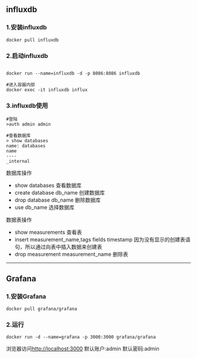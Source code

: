 ## influxdb
### 1.安装influxdb
```shell
docker pull influxdb

```

### 2.启动influxdb
```shell

docker run --name=influxdb -d -p 8086:8086 influxdb

#进入容器内部
docker exec -it influxdb influx
```

### 3.influxdb使用
```shell
#登陆
>auth admin admin

#查看数据库
> show databases
name: databases
name
----
_internal

```
数据库操作
* show databases 查看数据库
* create database db_name 创建数据库
* drop database db_name 删除数据库
* use db_name 选择数据库

数据表操作
* show measurements 查看表
* insert measurement_name,tags fields timestamp 因为没有显示的创建表语句，所以通过向表中插入数据来创建表
* drop measurement measurement_name 删除表


---
## Grafana
### 1.安装Grafana
```shell
docker pull grafana/grafana
```

### 2.运行
```shell
docker run -d --name=grafana -p 3000:3000 grafana/grafana
```
浏览器访问[http://localhost:3000](http://localhost:3000)
默认账户:admin 默认密码:admin
